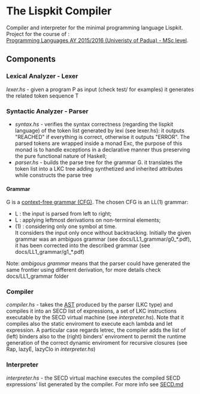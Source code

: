 # The Lispkit Compiler

Compiler and interpreter for the minimal programming language Lispkit.  
Project for the course of :  
[Programming Languages AY 2015/2016 (Univeristy of Padua) - MSc level](http://informatica.math.unipd.it/laureamagistrale/linguaggidiprogrammazioneen.html).

## Components

### Lexical Analyzer - Lexer

*lexer.hs* - given a program P as input (check test/ for examples) it generates the related token sequence T

### Syntactic Analyzer - Parser
* *syntax.hs* - verifies the syntax correctness (regarding the lispkit language)
of the token list generated by lexi 
(see lexer.hs): it outputs "REACHED" if everything is correct, otherwise it 
outputs "ERROR". The parsed tokens are wrapped inside a monad Exc, the 
purpose of this monad is to handle exceptions in a declarative manner thus
preserving the pure functional nature of Haskell;  
* *parser.hs* - builds the parse tree for the grammar G. it translates
the token list into a LKC tree adding synthetized and inherited attributes
while constructs the parse tree

#### Grammar

G is a [context-free grammar (CFG)](https://en.wikipedia.org/wiki/Context-free_grammar). 
The chosen CFG is an LL(1) grammar:   
* L : the input is parsed from left to right;  
* L : applying leftmost derivations on non-terminal elements;  
* (1) : considering only one symbol at time.   
It considers the input only once without backtracking. 
Initially the given grammar was an ambiguos grammar (see docs/LL1_grammar/g0_\*.pdf),
it has been corrected into the described grammar (see docs/LL1_grammar/g1_\*.pdf)  

Note: *ambigous grammar* means that the parser could have generated the same frontier using different
derivation, for more details check docs/LL1_grammar folder

### Compiler 

*compiler.hs* - takes the [AST](http://c2.com/cgi/wiki?AbstractSyntaxTree) produced by the parser (LKC type) and compiles it into an SECD list of expressions, a set of LKC instructions executable by the SECD virtual machine (see *interpreter.hs*). Note that it compiles also the static enviroment to execute each lambda and let expression. A particular case regards letrec, the compiler adds the list of (left) binders also to the (right) binders' enviroment to permit the runtime generation of the correct dynamic enviroment for recursive closures (see Rap, lazyE, lazyClo in *interpreter.hs*)

### Interpreter

*interpreter.hs* - the SECD virtual machine executes the compiled SECD expressions' list generated by the compiler. For more info see 
[SECD.md](https://github.com/StefanoMunari/lispkit-compiler/blob/master/SECD.md) 
